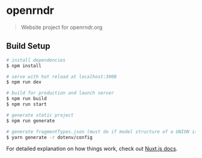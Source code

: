 # openrndr

> Website project for openrndr.org

## Build Setup

```bash
# install dependencies
$ npm install

# serve with hot reload at localhost:3000
$ npm run dev

# build for production and launch server
$ npm run build
$ npm run start

# generate static project
$ npm run generate

# generate fragmentTypes.json (must do if model structure of a UNION is changed/added)
$ yarn generate -r dotenv/config
```

For detailed explanation on how things work, check out [Nuxt.js docs](https://nuxtjs.org).
